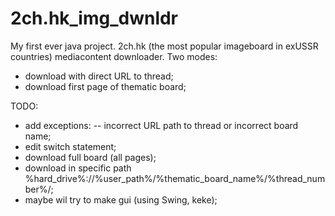 # 2ch.hk_img_dwnldr

My first ever java project.
2ch.hk (the most popular imageboard in exUSSR countries) mediacontent downloader.
Two modes:
- download with direct URL to thread;
- download first page of thematic board;

TODO:
- add exceptions:
	-- incorrect URL path to thread or incorrect board name;
- edit switch statement;
- download full board (all pages);
- download in specific path %hard_drive%://%user_path%/%thematic_board_name%/%thread_number%/;
- maybe wil try to make gui (using Swing, keke);
